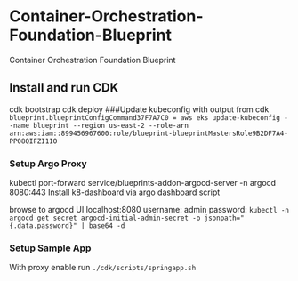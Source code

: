 # Container-Orchestration-Foundation-Blueprint
Container Orchestration Foundation Blueprint

## Install and run CDK
cdk bootstrap
cdk deploy
###Update kubeconfig with output from cdk 
`blueprint.blueprintConfigCommand37F7A7C0 = aws eks update-kubeconfig --name blueprint --region us-east-2 --role-arn arn:aws:iam::899456967600:role/blueprint-blueprintMastersRole9B2DF7A4-PP08QIFZI11O`

### Setup Argo Proxy
kubectl port-forward service/blueprints-addon-argocd-server -n argocd 8080:443
Install k8-dashboard via argo dashboard script

browse to argocd UI
localhost:8080
username: admin
password: `kubectl -n argocd get secret argocd-initial-admin-secret -o jsonpath="{.data.password}" | base64 -d`

### Setup Sample App
With proxy enable run `./cdk/scripts/springapp.sh`
